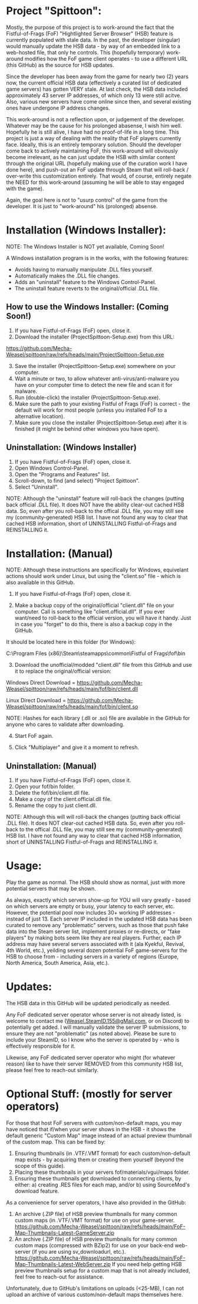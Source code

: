 Project "Spittoon":
==================
Mostly, the purpose of this project is to work-around the fact that the Fistful-of-Frags (FoF) "Hightlighted Server Browser" (HSB) feature is currently populated with stale data.  In the past, the developer (singular) would manually update the HSB data - by way of an embedded link to a web-hosted file, that only he controls. This (hopefully temporary) work-around modifies how the FoF game client operates - to use a different URL (this GitHub) as the source for HSB updates.

Since the developer has been away from the game for nearly two (2) years now, the current official HSB data (effectively a curated list of dedicated game servers) has gotten VERY stale.  At last check, the HSB data included approximately 43 server IP addresses, of which only 13 were still acitve. Also, various new servers have come online since then, and several existing ones have undergone IP address changes.

This work-around is not a reflection upon, or judgement of the developer.  Whatever may be the cause for his prolonged abasense, I wish him well.  Hopefully he is still alive, I have had no proof-of-life in a long time.  This project is just a way of dealing with the reality that FoF players currently face.  Ideally, this is an entirely temporary solution.  Should the developer come back to actively maintaining FoF, this work-around will obviously become irrelevant, as he can just update the HSB with similar content through the original URL (hopefully making use of the curation work I have done here), and push-out an FoF update through Steam that will roll-back / over-write this customization entirely.  That would, of course, entirely negate the NEED for this work-around (assuming he will be able to stay engaged with the game).

Again, the goal here is not to "usurp control" of the game from the developer.  It is just to "work-around" his (prolonged) absense.

Installation (Windows Installer):
================================

NOTE: The Windows Installer is NOT yet available, Coming Soon!

A Windows installation program is in the works, with the following features:
* Avoids having to manually manipulate .DLL files yourself.
* Automatically makes the .DLL file changes.
* Adds an "uninstall" feature to the Windows Control-Panel.
* The uninstall feature reverts to the original/official .DLL file.

How to use the Windows Installer: (Coming Soon!)
--------------------------------
1) If you have Fistful-of-Frags (FoF) open, close it.
2) Download the installer (ProjectSpittoon-Setup.exe) from this URL:

https://github.com/Mecha-Weasel/spittoon/raw/refs/heads/main/ProjectSpittoon-Setup.exe

3) Save the installer (ProjectSpittoon-Setup.exe) somewhere on your computer.
4) Wait a minute or two, to allow whatever anti-virus/anti-malware you have on your computer time to detect the new file and scan it for malware.
5) Run (double-click) the installer (ProjectSpittoon-Setup.exe).
6) Make sure the path to your existing Fistful of Frags (FoF) is correct - the default will work for most people (unless you installed FoF to a alternative location).
7) Make sure you close the installer (ProjectSpittoon-Setup.exe) after it is finished (it might be behind other windows you have open).

Uninstallation: (Windows Installer)
--------------
1) If you have Fistful-of-Frags (FoF) open, close it.
2) Open Windows Control-Panel.
3) Open the "Programs and Features" list.
4) Scroll-down, to find (and select) "Project Spittoon".
5) Select "Uninstall".

NOTE: Although the "uninstall" feature will roll-back the changes (putting back official .DLL file).  It does NOT have the ability clear-out cached HSB data.  So, even after you roll-back to the offical .DLL file, you may still see my (community-generated) HSB list.  I have not found any way to clear that cached HSB information, short of UNINSTALLING Fistful-of-Frags and REINSTALLING it.


Installation: (Manual)
============
NOTE: Although these instructions are specifically for Windows, equivelant actions should work under Linux, but using the "client.so" file - which is also available in this GitHub.

1) If you have Fistful-of-Frags (FoF) open, close it.

2) Make a backup copy of the original/official "client.dll" file on your computer.  Call is something like "client.official.dll".  If you ever want/need to roll-back to the official version, you will have it handy.  Just in case you "forget" to do this, there is also a backup copy in the GitHub.

It should be located here in this folder (for Windows):

C:\Program Files (x86)\Steam\steamapps\common\Fistful of Frags\fof\bin

3) Download the unofficial/modded "client.dll" file from this GitHub and use it to replace the original/official version:

Windows Direct Download =
https://github.com/Mecha-Weasel/spittoon/raw/refs/heads/main/fof/bin/client.dll

Linux Direct Download =
https://github.com/Mecha-Weasel/spittoon/raw/refs/heads/main/fof/bin/client.so

NOTE: Hashes for each library (.dll or .so) file are available in the GitHub for anyone who cares to validate after downloading.

4) Start FoF again.

5) Click "Multiplayer" and give it a moment to refresh.

Uninstallation: (Manual)
--------------
1) If you have Fistful-of-Frags (FoF) open, close it.
2) Open your fof/bin folder.
3) Delete the fof/bin/client.dll file.
4) Make a copy of the client.official.dll file.
5) Rename the copy to just client.dll.

NOTE: Although this will will roll-back the changes (putting back official .DLL file).  It does NOT clear-out cached HSB data.  So, even after you roll-back to the offical .DLL file, you may still see my (community-generated) HSB list.  I have not found any way to clear that cached HSB information, short of UNINSTALLING Fistful-of-Frags and REINSTALLING it.

Usage:
=====
Play the game as normal.  The HSB should show as normal, just with more potential servers that may be shown.

As always, exactly which servers show-up for YOU will vary greatly - based on which servers are empty or busy, your latency to each server, etc.  However, the potential pool now includes 30+ working IP addresses -  instead of just 13.  Each server IP included in the updated HSB data has been curated to remove any "problematic" servers, such as those that push fake data into the Steam server list, implement proxies or re-directs, or "fake players" by making bots seem like they are real players.  Further, each IP address may have several servers associated with it (ala Kyekful, Revival, 4th World, etc.), yeilding several dozen potential FoF game-servers for the HSB to choose from - including servers in a variety of regions (Europe, North America, South America, Asia, etc.).

Updates:
=======
The HSB data in this GitHub will be updated periodically as needed.

Any FoF dedicated server operator whose server is not already listed, is welcome to contact me (Weasel.SteamID.155@gMail.com, or on Discord) to potentially get added.  I will manually validate the server IP submissions, to ensure they are not "problematic" (as noted above).  Please be sure to include your SteamID, so I know who the server is operated by - who is effectively responsible for it.

Likewise, any FoF dedicated server operator who might (for whatever reason) like to have their server REMOVED from this community HSB list, please feel free to reach-out similarly.

Optional Stuff: (mostly for server operators)
==============
For those that host FoF servers with custom/non-default maps, you may have noticed that if/when your server shows in the HSB - it shows the default generic "Custom Map" image instead of an actual preview thumbnail of the custom map.  This can be fixed by:

1) Ensuring thumbnails (in .VTF/.VMT format) for each custom/non-default map exists - by acquiring them or creating them yourself (beyond the scope of this guide). 
2) Placing these thumbnails in your servers fof/materials/vgui/maps folder.
3) Ensuring these thumbnails get downloaded to connecting clients, by either: a) creating .RES files for each map, and/or b) using SourceMod's download feature.

As a convenience for server operators, I have also provided in the GitHub:
1) An archive (.ZIP file) of HSB preview thumbnails for many common custom maps (in .VTF/.VMT format) for use on your game-server.
  https://github.com/Mecha-Weasel/spittoon/raw/refs/heads/main/FoF-Map-Thumbnails-Latest-GameServer.zip
3) An archive (.ZIP file) of HSB preview thumbnails for many common custom maps (compressed with BZip2) for use on your back-end web-server (if you are using sv_downloadurl, etc.).
  https://github.com/Mecha-Weasel/spittoon/raw/refs/heads/main/FoF-Map-Thumbnails-Latest-WebServer.zip
If you need help getting HSB preview thumbnails setup for a custom map that is not already included, feel free to reach-out for assistance.

Unfortunately, due to GitHub's limitations on uploads (<25-MB), I can not upload an archive of various custom/non-default maps themselves here.
